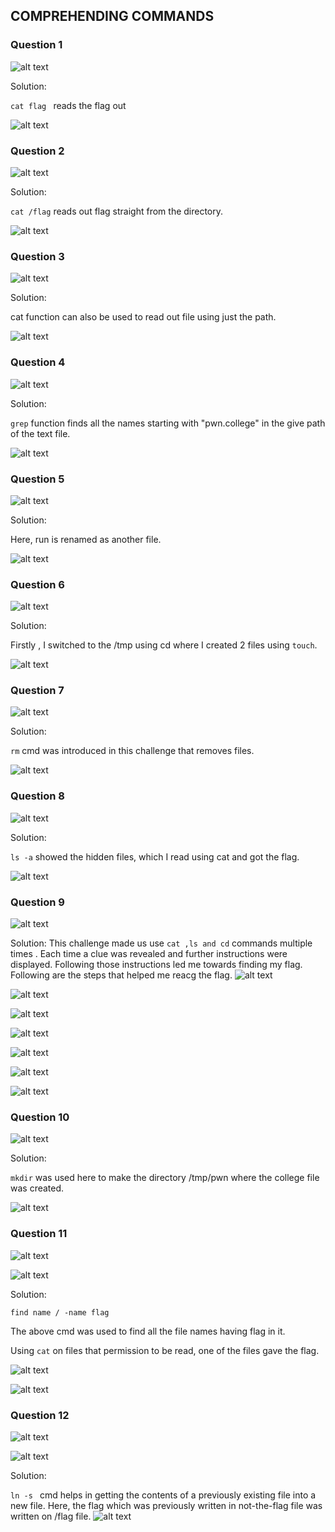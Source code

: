 ## COMPREHENDING COMMANDS
### Question 1

![alt text](./images/Comprehending_Commands/1q.png)

Solution:

`cat flag ` reads the flag out

![alt text](./images/Comprehending_Commands/1s.png)


### Question 2

![alt text](./images/Comprehending_Commands/2q.png)

Solution:

`cat /flag` reads out flag straight from the directory.

![alt text](./images/Comprehending_Commands/2s.png)

### Question 3

![alt text](./images/Comprehending_Commands/3q.png)

Solution:

cat function can also be used to read out file using just the path.

![alt text](./images/Comprehending_Commands/3s.png)

### Question 4

![alt text](./images/Comprehending_Commands/4q.png)

Solution:

`grep` function finds all the names starting with "pwn.college" in the give path of the text file.

![alt text](./images/Comprehending_Commands/4s.png)

### Question 5

![alt text](./images/Comprehending_Commands/5q.png)

Solution:

Here, run is renamed as another file.

![alt text](./images/Comprehending_Commands/5s.png)

### Question 6

![alt text](./images/Comprehending_Commands/6q.png)

Solution:

Firstly , I switched to the /tmp using cd where I created 2 files using `touch`.

![alt text](./images/Comprehending_Commands/6s.png)

### Question 7

![alt text](./images/Comprehending_Commands/7q.png)

Solution:

`rm` cmd was introduced in this challenge that removes files.

![alt text](./images/Comprehending_Commands/7s.png)

### Question 8

![alt text](./images/Comprehending_Commands/8q.png)

Solution:

`ls -a` showed the hidden files, which I read using cat and got the flag.

![alt text](./images/Comprehending_Commands/8s.png)

### Question 9

![alt text](./images/Comprehending_Commands/9q.png)

Solution:
This challenge made us use `cat ,ls and cd` commands multiple times . Each time a clue was revealed and further instructions were displayed. Following those instructions led me towards finding my flag.
Following are the steps that helped me reacg the flag. 
![alt text](./images/Comprehending_Commands/s121.png)

![alt text](./images/Comprehending_Commands/s122.png)

![alt text](./images/Comprehending_Commands/s123.png)

![alt text](./images/Comprehending_Commands/s124.png)

![alt text](./images/Comprehending_Commands/s125.png)

![alt text](./images/Comprehending_Commands/s126.png)

![alt text](./images/Comprehending_Commands/s127.png)

### Question 10
![alt text](./images/Comprehending_Commands/10q.png)

Solution:

`mkdir` was used here to make the directory /tmp/pwn where the college file was created.

![alt text](./images/Comprehending_Commands/10s.png)

### Question 11

![alt text](./images/Comprehending_Commands/11q1.png)

![alt text](./images/Comprehending_Commands/11q2.png)

Solution:

`find name / -name flag`

The above cmd was used to find all the file names having flag in it.

Using `cat` on files that permission to be read, one of the files gave the flag.

![alt text](./images/Comprehending_Commands/11s1.png)

![alt text](./images/Comprehending_Commands/11s2.png)

### Question 12

![alt text](./images/Comprehending_Commands/12q1.png)

![alt text](./images/Comprehending_Commands/12q2.png)

Solution:

`ln -s ` cmd helps in getting the contents of a previously existing file into a new file. Here, the flag which was previously written in not-the-flag file was written on /flag file.
![alt text](./images/Comprehending_Commands/12s.png)

